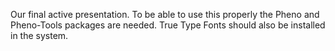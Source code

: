 Our final active presentation. To be able to use this properly the Pheno and Pheno-Tools packages are needed. True Type Fonts should also be installed in the system.
